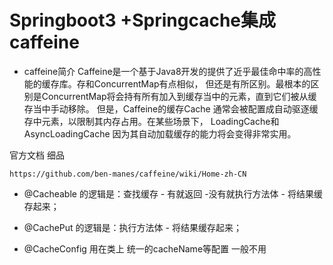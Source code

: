 # Springboot3 +Springcache集成caffeine

* caffeine简介
  Caffeine是一个基于Java8开发的提供了近乎最佳命中率的高性能的缓存库。存和ConcurrentMap有点相似，
  但还是有所区别。最根本的区别是ConcurrentMap将会持有所有加入到缓存当中的元素，直到它们被从缓存当中手动移除。
  但是，Caffeine的缓存Cache 通常会被配置成自动驱逐缓存中元素，以限制其内存占用。在某些场景下，
  LoadingCache和AsyncLoadingCache 因为其自动加载缓存的能力将会变得非常实用。



官方文档 细品


 `https://github.com/ben-manes/caffeine/wiki/Home-zh-CN`



* @Cacheable 的逻辑是：查找缓存 - 有就返回 -没有就执行方法体 - 将结果缓存起来；


* @CachePut 的逻辑是：执行方法体 - 将结果缓存起来；

* @CacheConfig 用在类上 统一的cacheName等配置 一般不用


